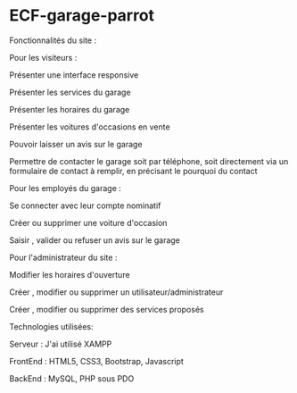 # ECF-garage-parrot


Fonctionnalités du site :


Pour les visiteurs :


Présenter une interface responsive

Présenter les services du garage

Présenter les horaires du garage

Présenter les voitures d'occasions en vente

Pouvoir laisser un avis sur le garage

Permettre de contacter le garage soit par téléphone, soit directement via un formulaire de contact à remplir, en précisant le pourquoi du contact



Pour les employés du garage :

Se connecter avec leur compte nominatif

Créer ou supprimer une voiture d'occasion

Saisir , valider ou refuser un avis sur le garage




Pour l'administrateur du site :

Modifier les horaires d'ouverture

Créer , modifier ou supprimer un utilisateur/administrateur

Créer , modifier ou supprimer des services proposés



Technologies utilisées: 

Serveur : J'ai utilisé XAMPP

FrontEnd : HTML5, CSS3, Bootstrap, Javascript

BackEnd : MySQL, PHP sous PDO

